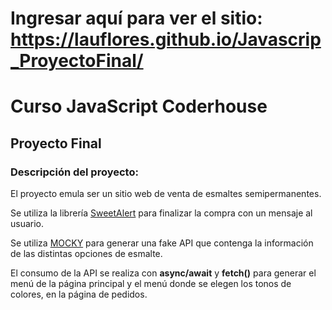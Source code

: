# Ingresar aquí para ver el sitio:  https://lauflores.github.io/Javascrip_ProyectoFinal/

# Curso JavaScript Coderhouse

## Proyecto Final

### Descripción del proyecto:

El proyecto emula ser un sitio web de venta de esmaltes semipermanentes.

Se utiliza la librería [SweetAlert](https://sweetalert.js.org/) para finalizar la compra con un mensaje al usuario.

Se utiliza [MOCKY](https://run.mocky.io/) para generar una fake API que contenga la información de las distintas opciones de esmalte.

El consumo de la API se realiza con **async/await** y **fetch()** para generar el menú de la página principal y el menú donde se elegen los tonos de colores, en la página de pedidos.




